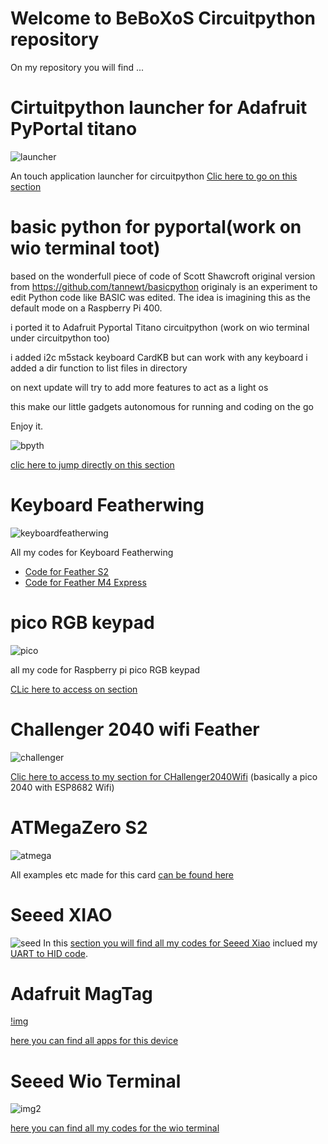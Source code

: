 <h1>Welcome to BeBoXoS Circuitpython repository</h1>

On my repository you will find ...

<h1>Cirtuitpython launcher for Adafruit PyPortal titano</h1>

![launcher](/images/launcher.png)

An touch application launcher for circuitpython 
[Clic here to go on this section](https://github.com/beboxos/circuitpython/tree/main/pyportal%20titano/Circuitpyton%20launcher)


<h1>basic python for pyportal(work on wio terminal toot)</h1>


based on the wonderfull piece of code of Scott Shawcroft
original version from https://github.com/tannewt/basicpython
originaly is an experiment to edit Python code like BASIC was edited.
The idea is imagining this as the default mode on a Raspberry Pi 400.

i ported it to Adafruit Pyportal Titano circuitpython
(work on wio terminal under circuitpython too)

i added i2c m5stack keyboard CardKB but can work with any keyboard
i added a dir function to list files in directory

on next update will try to add more features to act as a light os

this make our little gadgets autonomous for running and coding on the go

Enjoy it.

![bpyth](https://github.com/tannewt/basicpython/raw/main/example.svg)


[clic here to jump directly on this section](https://github.com/beboxos/circuitpython/tree/main/pyportal%20titano/basicpython)


<h1>Keyboard Featherwing</h1>

![keyboardfeatherwing](/images/keyboardfeatherwing.png)

All my codes for Keyboard Featherwing
* [Code for Feather S2](https://github.com/beboxos/circuitpython/tree/main/Keyboard_Featherwing/FeatherS2)
* [Code for Feather M4 Express](https://github.com/beboxos/circuitpython/tree/main/Keyboard_Featherwing/M4_Express_Feather)

<h1>pico RGB keypad</h1>

![pico](/images/picorgb.jpg)

all my code for Raspberry pi pico RGB keypad

[CLic here to access on section](https://github.com/beboxos/circuitpython/tree/main/pico%20RGB%20Keyboard)

<h1>Challenger 2040 wifi Feather</h1>

![challenger](/images/challenger.png)

[Clic here to access to my section for CHallenger2040Wifi](https://github.com/beboxos/circuitpython/tree/main/Challenger2040WiFi) (basically a pico 2040 with ESP8682 Wifi)

<h1>ATMegaZero S2</h1>

![atmega](/images/atmegazero.png)

All examples etc made for this card [can be found here](https://github.com/beboxos/circuitpython/tree/main/ATMegaZero%20S2)

<h1>Seeed XIAO</h1>

![seed](/images/xiao.png)
 In this [section you will find all my codes for Seeed Xiao](https://github.com/beboxos/circuitpython/tree/main/Seeed%20XIAO) inclued my [UART to HID code](https://github.com/beboxos/circuitpython/tree/main/Seeed%20XIAO/UartToHID).

<h1>Adafruit MagTag</h1>

[!img](/images/img.jpg)

[here you can find all apps for this device](https://github.com/beboxos/circuitpython/tree/main/MagTag)

<h1>Seeed Wio Terminal</h1>

![img2](/images/wio.png)

[here you can find all my codes for the wio terminal](https://github.com/beboxos/circuitpython/tree/main/WIO%20terminal)
